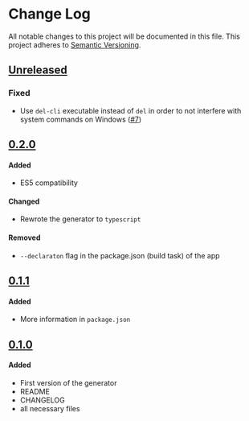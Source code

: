 # Change Log
All notable changes to this project will be documented in this file.
This project adheres to [Semantic Versioning](http://semver.org/).

## [Unreleased]
### Fixed
- Use `del-cli` executable instead of `del` in order to not interfere with system commands on Windows ([#7](https://github.com/smartive/generator-giuseppe/issues/7))

## [0.2.0]
#### Added
- ES5 compatibility

#### Changed
- Rewrote the generator to `typescript`

#### Removed
- `--declaraton` flag in the package.json (build task) of the app

## [0.1.1]
#### Added
- More information in `package.json`

## [0.1.0]
#### Added
- First version of the generator
- README
- CHANGELOG
- all necessary files


[Unreleased]: https://github.com/smartive/generator-giuseppe/compare/v0.2.0...master
[0.2.0]: https://github.com/smartive/generator-giuseppe/compare/v0.1.1...v0.2.0
[0.1.1]: https://github.com/smartive/generator-giuseppe/compare/v0.1.0...v0.1.1
[0.1.0]: https://github.com/smartive/generator-giuseppe/tree/v0.1.0
